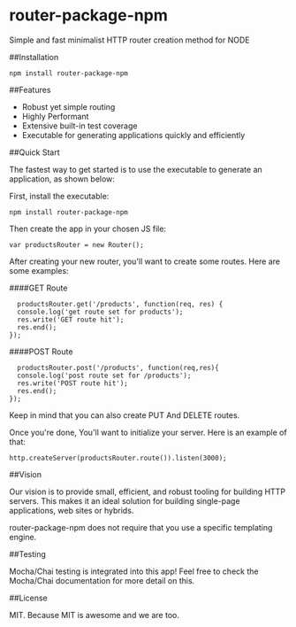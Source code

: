 # router-package-npm

Simple and fast minimalist HTTP router creation method for NODE

##Installation

`` npm install router-package-npm ``

##Features

* Robust yet simple routing
* Highly Performant
* Extensive built-in test coverage
* Executable for generating applications quickly and efficiently

##Quick Start

The fastest way to get started is to use the executable to generate an application, as shown below:

First, install the executable:

``npm install router-package-npm``

Then create the app in your chosen JS file:

``var productsRouter = new Router();``

After creating your new router, you'll want to create some routes. Here are some examples:

####GET Route
```
  productsRouter.get('/products', function(req, res) {
  console.log('get route set for products');
  res.write('GET route hit');
  res.end();
});
```

####POST Route
```
  productsRouter.post('/products', function(req,res){
  console.log('post route set for /products');
  res.write('POST route hit');
  res.end();
});
```

Keep in mind that you can also create PUT And DELETE routes.

Once you're done, You'll want to initialize your server. Here is an example of that:

``http.createServer(productsRouter.route()).listen(3000);``

##Vision

Our vision is to provide small, efficient, and robust tooling for building HTTP servers. This makes it an ideal solution for building single-page applications, web sites or hybrids.

router-package-npm does not require that you use a specific templating engine.

##Testing

Mocha/Chai testing is integrated into this app! Feel free to check the Mocha/Chai documentation for more detail on this.

##License

MIT. Because MIT is awesome and we are too.
